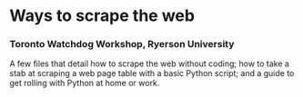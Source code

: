 # Ways to scrape the web
### Toronto Watchdog Workshop, Ryerson University

A few files that detail how to scrape the web without coding; how to take a stab at scraping a web page table with a basic Python script; and a guide to get rolling with Python at home or work.

